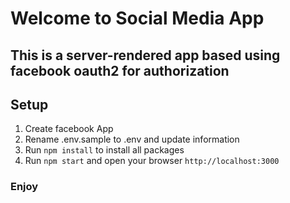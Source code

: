 # Welcome to Social Media App

## This is a server-rendered app based using facebook oauth2 for authorization

## Setup

1. Create facebook App
1. Rename .env.sample to .env and update information
1. Run `npm install` to install all packages
1. Run `npm start` and open your browser `http://localhost:3000`

### Enjoy
